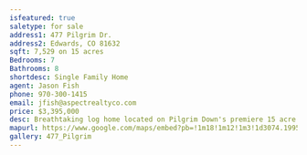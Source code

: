 ```yaml
---
isfeatured: true
saletype: for sale
address1: 477 Pilgrim Dr.
address2: Edwards, CO 81632
sqft: 7,529 on 15 acres
Bedrooms: 7
Bathrooms: 8
shortdesc: Single Family Home
agent: Jason Fish
phone: 970-300-1415
email: jfish@aspectrealtyco.com
price: $3,395,000
desc: Breathtaking log home located on Pilgrim Down's premiere 15 acre site offering Gore Range views within the seclusion of a gated community while being only minutes from Edwards. Separate guest/caretaker home with complete horse stables and pasture. This unique property offers a babbling brook, hiking trails and peaceful aspen groves in a setting that must be seen to believe. Uniquely Colorado in every way this tranquil mountain setting should not be overlooked.
mapurl: https://www.google.com/maps/embed?pb=!1m18!1m12!1m3!1d3074.1995466415233!2d-106.62512768579784!3d39.60018711281845!2m3!1f0!2f0!3f0!3m2!1i1024!2i768!4f13.1!3m3!1m2!1s0x8741d9fa1edcadbd%3A0x1e59da373fe79732!2s477%20Pilgrim%20Dr%2C%20Edwards%2C%20CO%2081632!5e0!3m2!1sen!2sus!4v1588117016363!5m2!1sen!2sus
gallery: 477_Pilgrim
---
```

